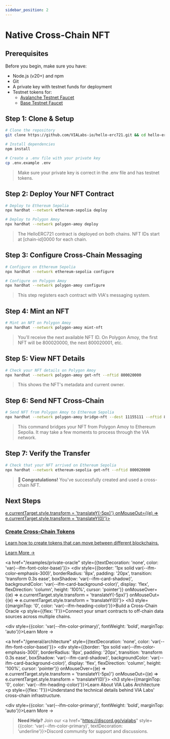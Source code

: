 ```yaml
---
sidebar_position: 2
---
```


# Native Cross-Chain NFT

## Prerequisites

Before you begin, make sure you have:

- Node.js (v20+) and npm
- Git
- A private key with testnet funds for deployment
- Testnet tokens for:
  - [Avalanche Testnet Faucet](https://core.app/en/tools/testnet-faucet/?subnet=c&token=c)
  - [Base Testnet Faucet](https://docs.base.org/chain/network-faucets)

## Step 1: Clone & Setup

```bash
# Clone the repository
git clone https://github.com/VIALabs-io/hello-erc721.git && cd hello-erc721

# Install dependencies
npm install

# Create a .env file with your private key
cp .env.example .env
```
> Make sure your private key is correct in the .env file and has testnet tokens.

## Step 2: Deploy Your NFT Contract

```bash
# Deploy to Ethereum Sepolia
npx hardhat --network ethereum-sepolia deploy

# Deploy to Polygon Amoy
npx hardhat --network polygon-amoy deploy
```

> The HelloERC721 contract is deployed on both chains.
> NFT IDs start at [chain-id]0000 for each chain.

## Step 3: Configure Cross-Chain Messaging

```bash
# Configure on Ethereum Sepolia
npx hardhat --network ethereum-sepolia configure

# Configure on Polygon Amoy
npx hardhat --network polygon-amoy configure
```

> This step registers each contract with VIA's messaging system.

## Step 4: Mint an NFT

```bash
# Mint an NFT on Polygon Amoy
npx hardhat --network polygon-amoy mint-nft
```

> You'll receive the next available NFT ID. On Polygon Amoy, 
> the first NFT will be 800020000, the next 800020001, etc.

## Step 5: View NFT Details

```bash
# Check your NFT details on Polygon Amoy
npx hardhat --network polygon-amoy get-nft --nftid 800020000
```

> This shows the NFT's metadata and current owner.

## Step 6: Send NFT Cross-Chain

```bash
# Send NFT from Polygon Amoy to Ethereum Sepolia
npx hardhat --network polygon-amoy bridge-nft --dest 11155111 --nftid 800020000
```

> This command bridges your NFT from Polygon Amoy to Ethereum Sepolia.
> It may take a few moments to process through the VIA network.

## Step 7: Verify the Transfer

```bash
# Check that your NFT arrived on Ethereum Sepolia
npx hardhat --network ethereum-sepolia get-nft --nftid 800020000
```

> **🎉 Congratulations!** You've successfully created and used a cross-chain NFT.

## Next Steps

<div style={{display: 'grid', gridTemplateColumns: 'repeat(auto-fill, minmax(300px, 1fr))', gap: '20px', margin: '30px 0'}}>
  <a href="/examples/crosschain-token" style={{textDecoration: 'none', color: 'var(--ifm-font-color-base)'}}>
    <div style={{border: '1px solid var(--ifm-color-emphasis-300)', borderRadius: '8px', padding: '20px', transition: 'transform 0.3s ease', boxShadow: 'var(--ifm-card-shadow)', backgroundColor: 'var(--ifm-card-background-color)', display: 'flex', flexDirection: 'column', height: '100%', cursor: 'pointer'}} onMouseOver={(e) => e.currentTarget.style.transform = 'translateY(-5px)'} onMouseOut={(e) => e.currentTarget.style.transform = 'translateY(0)'}>
      <h3 style={{marginTop: '0', color: 'var(--ifm-heading-color)'}}>Create Cross-Chain Tokens</h3>
      <p style={{flex: '1'}}>Learn how to create tokens that can move between different blockchains.</p>
      <div style={{color: 'var(--ifm-color-primary)', fontWeight: 'bold', marginTop: 'auto'}}>Learn More →</div>
    </div>
  </a>
  
  <a href="/examples/private-oracle" style={{textDecoration: 'none', color: 'var(--ifm-font-color-base)'}}>
    <div style={{border: '1px solid var(--ifm-color-emphasis-300)', borderRadius: '8px', padding: '20px', transition: 'transform 0.3s ease', boxShadow: 'var(--ifm-card-shadow)', backgroundColor: 'var(--ifm-card-background-color)', display: 'flex', flexDirection: 'column', height: '100%', cursor: 'pointer'}} onMouseOver={(e) => e.currentTarget.style.transform = 'translateY(-5px)'} onMouseOut={(e) => e.currentTarget.style.transform = 'translateY(0)'}>
      <h3 style={{marginTop: '0', color: 'var(--ifm-heading-color)'}}>Build a Cross-Chain Oracle</h3>
      <p style={{flex: '1'}}>Connect your smart contracts to off-chain data sources across multiple chains.</p>
      <div style={{color: 'var(--ifm-color-primary)', fontWeight: 'bold', marginTop: 'auto'}}>Learn More →</div>
    </div>
  </a>
  
  <a href="/general/architecture" style={{textDecoration: 'none', color: 'var(--ifm-font-color-base)'}}>
    <div style={{border: '1px solid var(--ifm-color-emphasis-300)', borderRadius: '8px', padding: '20px', transition: 'transform 0.3s ease', boxShadow: 'var(--ifm-card-shadow)', backgroundColor: 'var(--ifm-card-background-color)', display: 'flex', flexDirection: 'column', height: '100%', cursor: 'pointer'}} onMouseOver={(e) => e.currentTarget.style.transform = 'translateY(-5px)'} onMouseOut={(e) => e.currentTarget.style.transform = 'translateY(0)'}>
      <h3 style={{marginTop: '0', color: 'var(--ifm-heading-color)'}}>Learn About VIA Labs Architecture</h3>
      <p style={{flex: '1'}}>Understand the technical details behind VIA Labs' cross-chain infrastructure.</p>
      <div style={{color: 'var(--ifm-color-primary)', fontWeight: 'bold', marginTop: 'auto'}}>Learn More →</div>
    </div>
  </a>
</div>

> **Need Help?** Join our <a href="https://discord.gg/vialabs" style={{color: 'var(--ifm-color-primary)', textDecoration: 'underline'}}>Discord community</a> for support and discussions.
